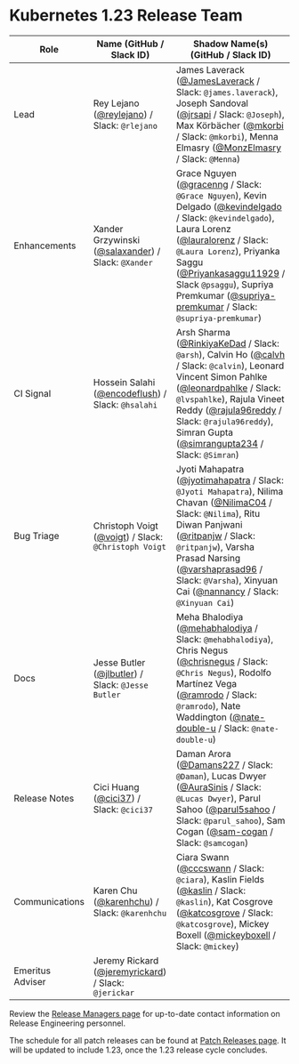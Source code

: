 # Kubernetes 1.23 Release Team

| **Role** | **Name** (**GitHub / Slack ID**) | **Shadow Name(s) (GitHub / Slack ID)** |
|----------|----------------------------------|----------------------------------------|
| Lead | Rey Lejano ([@reylejano](https://github.com/reylejano)) / Slack: `@rlejano` | James Laverack ([@JamesLaverack](https://github.com/JamesLaverack) / Slack: `@james.laverack`), Joseph Sandoval ([@jrsapi](https://github.com/jrsapi) / Slack: `@Joseph`), Max Körbächer ([@mkorbi](https://github.com/mkorbi) / Slack: `@mkorbi`), Menna Elmasry ([@MonzElmasry](https://github.com/MonzElmasry) / Slack: `@Menna`) |
| Enhancements | Xander Grzywinski ([@salaxander](https://github.com/salaxander)) / Slack: `@Xander` | Grace Nguyen ([@gracenng](https://github.com/gracenng) / Slack: `@Grace Nguyen`), Kevin Delgado ([@kevindelgado](https://github.com/kevindelgado) / Slack: `@kevindelgado`), Laura Lorenz ([@lauralorenz](https://github.com/lauralorenz) / Slack: `@Laura Lorenz`), Priyanka Saggu ([@Priyankasaggu11929](https://github.com/Priyankasaggu11929) / Slack `@psaggu`), Supriya Premkumar ([@supriya-premkumar](https://github.com/supriya-premkumar) / Slack: `@supriya-premkumar`) |
| CI Signal | Hossein Salahi ([@encodeflush](https://github.com/encodeflush)) / Slack: `@hsalahi` | Arsh Sharma ([@RinkiyaKeDad](https://github.com/RinkiyaKeDad) / Slack: `@arsh`), Calvin Ho ([@calvh](https://github.com/calvh) / Slack: `@calvin`), Leonard Vincent Simon Pahlke ([@leonardpahlke](https://github.com/leonardpahlke) / Slack: `@lvspahlke`), Rajula Vineet Reddy ([@rajula96reddy](https://github.com/rajula96reddy) / Slack: `@rajula96reddy`), Simran Gupta ([@simrangupta234](https://github.com/simrangupta234) / Slack: `@Simran`) |
| Bug Triage | Christoph Voigt ([@voigt](https://github.com/voigt)) / Slack: `@Christoph Voigt` | Jyoti Mahapatra ([@jyotimahapatra](https://github.com/jyotimahapatra) / Slack: `@Jyoti Mahapatra`), Nilima Chavan ([@NilimaC04](https://github.com/NilimaC04) / Slack: `@Nilima`), Ritu Diwan Panjwani ([@ritpanjw](https://github.com/ritpanjw) / Slack: `@ritpanjw`), Varsha Prasad Narsing ([@varshaprasad96](https://github.com/varshaprasad96) / Slack: `@Varsha`), Xinyuan Cai ([@nannancy](https://github.com/nannancy) / Slack: `@Xinyuan Cai`) |
| Docs | Jesse Butler ([@jlbutler](https://github.com/jlbutler)) / Slack: `@Jesse Butler` | Meha Bhalodiya ([@mehabhalodiya](https://github.com/mehabhalodiya) / Slack: `@mehabhalodiya`), Chris Negus ([@chrisnegus](https://github.com/chrisnegus) / Slack: `@Chris Negus`), Rodolfo Martínez Vega ([@ramrodo](https://github.com/ramrodo) / Slack: `@ramrodo`), Nate Waddington ([@nate-double-u](https://github.com/nate-double-u) / Slack: `@nate-double-u`) |
| Release Notes | Cici Huang ([@cici37](https://github.com/cici37)) / Slack: `@cici37` | Daman Arora ([@Damans227](https://github.com/Damans227) / Slack: `@Daman`), Lucas Dwyer ([@AuraSinis](https://github.com/AuraSinis) / Slack: `@Lucas Dwyer`), Parul Sahoo ([@parul5sahoo](https://github.com/parul5sahoo) / Slack: `@parul_sahoo`), Sam Cogan ([@sam-cogan](https://github.com/sam-cogan) / Slack: `@samcogan`) |
| Communications | Karen Chu ([@karenhchu](https://github.com/karenhchu)) / Slack: `@karenhchu` | Ciara Swann ([@cccswann](https://github.com/cccswann) / Slack: `@ciara`), Kaslin Fields ([@kaslin](https://github.com/kaslin) / Slack: `@kaslin`), Kat Cosgrove ([@katcosgrove](https://github.com/katcosgrove) / Slack: `@katcosgrove`), Mickey Boxell ([@mickeyboxell](https://github.com/mickeyboxell) / Slack: `@mickey`) |
| Emeritus Adviser | Jeremy Rickard ([@jeremyrickard](https://github.com/jeremyrickard)) / Slack: `@jerickar` | |

Review the [Release Managers page](/release-managers.md) for up-to-date contact information on Release Engineering personnel.

The schedule for all patch releases can be found at [Patch Releases page](/releases/patch-releases.md). It will be updated to include 1.23, once the 1.23 release cycle concludes.
